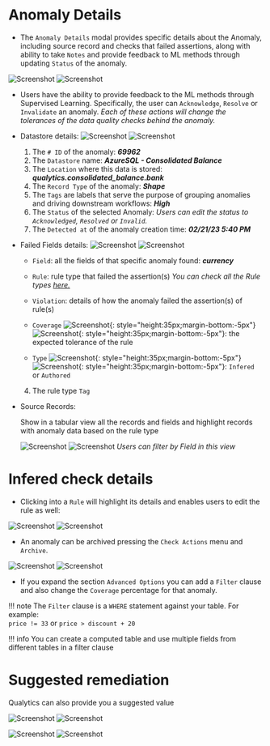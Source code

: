 # Anomaly Details

* The `Anomaly Details` modal provides specific details about the Anomaly, including source record and checks that failed assertions, along with ability to take `Notes` and provide feedback to ML methods through updating `Status` of the anomaly.

![Screenshot](../assets/anomalies/anomaly-details-light.png#only-light)
![Screenshot](../assets/anomalies/anomaly-details-dark.png#only-dark)

* Users have the ability to provide feedback to the ML methods through Supervised Learning. Specifically, the user can `Acknowledge`, `Resolve` or `Invalidate` an anomaly. 
    *Each of these actions will change the tolerances of the data quality checks behind the anomaly.*

* Datastore details:
    ![Screenshot](../assets/anomalies/anomaly-details-tab-1-light.png#only-light)
    ![Screenshot](../assets/anomalies/anomaly-details-tab-1-dark.png#only-dark)
    1. The `# ID` of the anomaly: *__69962__*
    1. The `Datastore` name: *__AzureSQL - Consolidated Balance__*
    2. The `Location` where this data is stored: *__qualytics.consolidated_balance.bank__*
    3. The `Record Type` of the anomaly: *__Shape__*
    4. The `Tags` are labels that serve the purpose of grouping anomalies and driving downstream workflows:
        *__High__*
    5. The `Status` of the selected Anomaly: *Users can edit the status to `Acknowledged`, `Resolved` or `Invalid`.*
    6. The `Detected at` of the anomaly creation time: *__02/21/23 5:40 PM__*
    
* Failed Fields details:
    ![Screenshot](../assets/anomalies/anomaly-details-tab-2-light.png#only-light)
    ![Screenshot](../assets/anomalies/anomaly-details-tab-2-dark.png#only-dark)

    * `Field`: all the fields of that specific anomaly found: *__currency__*

    * `Rule`: rule type that failed the assertion(s)
        *You can check all the Rule types [here.](/userguide/checks/what-is)*
    
    * `Violation`: details of how the anomaly failed the assertion(s) of rule(s)

    * `Coverage` ![Screenshot](../assets/anomalies/coverage-light.png#only-light){: style="height:35px;margin-bottom:-5px"} ![Screenshot](../assets/anomalies/coverage-dark.png#only-dark){: style="height:35px;margin-bottom:-5px"}: the expected tolerance of the rule

    * `Type`  ![Screenshot](../assets/anomalies/quality-check-type-light.png#only-light){: style="height:35px;margin-bottom:-5px"} ![Screenshot](../assets/anomalies/quality-check-type-dark.png#only-dark){: style="height:35px;margin-bottom:-5px"}: `Infered` or `Authored`

     4. The rule type `Tag`

* Source Records:

    Show in a tabular view all the records and fields and highlight records with anomaly data based on the rule type

    ![Screenshot](../assets/anomalies/anomaly-details-tab-3-light.png#only-light)
    ![Screenshot](../assets/anomalies/anomaly-details-tab-3-dark.png#only-dark)
        *Users can filter by Field in this view*


# Infered check details

* Clicking into a `Rule` will highlight its details and enables users to edit the rule as well:

![Screenshot](../assets/anomalies/infered-check-details-section-light.png#only-light)
![Screenshot](../assets/anomalies/infered-check-details-section-dark.png#only-dark)

* An anomaly can be archived pressing the `Check Actions` menu and `Archive`.

![Screenshot](../assets/anomalies/archive-light.png#only-light)
![Screenshot](../assets/anomalies/archive-dark.png#only-dark)

* If you expand the section `Advanced Options` you can add a `Filter` clause and also change the `Coverage` percentage for that anomaly.

!!! note
    The `Filter` clause is a `WHERE` statement against your table. For example:   
    `price != 33` or `price > discount + 20`

!!! info
    You can create a computed table and use multiple fields from different tables in a filter clause

# Suggested remediation

Qualytics can also provide you a suggested value

![Screenshot](../assets/anomalies/suggested-remediation-value-light.png#only-light)
![Screenshot](../assets/anomalies/suggested-remediation-value-dark.png#only-dark)

![Screenshot](../assets/anomalies/suggested-value-light.png#only-light)
![Screenshot](../assets/anomalies/suggested-value-dark.png#only-dark)